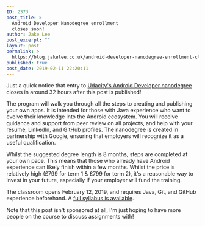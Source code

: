 ```yaml
---
ID: 2373
post_title: >
  Android Developer Nanodegree enrollment
  closes soon!
author: Jake Lee
post_excerpt: ""
layout: post
permalink: >
  https://blog.jakelee.co.uk/android-developer-nanodegree-enrollment-closes-soon/
published: true
post_date: 2019-02-11 22:20:11
---
```

Just a quick notice that entry to <a href="https://eu.udacity.com/course/android-developer-nanodegree-by-google--nd801" target="_blank" rel="noopener">Udacity's Android Developer nanodegree</a> closes in around 32 hours after this post is published!

The program will walk you through all the steps to creating and publishing your own apps. It is intended for those with Java experience who want to evolve their knowledge into the Android ecosystem. You will receive guidance and support from peer review on all projects, and help with your résumé, LinkedIn, and GitHub profiles. The nanodegree is created in partnership with Google, ensuring that employers will recognize it as a useful qualification.

Whilst the suggested degree length is 8 months, steps are completed at your own pace. This means that those who already have Android experience can likely finish within a few months. Whilst the price is relatively high (£799 for term 1 &amp; £799 for term 2), it's a reasonable way to invest in your future, especially if your employer will fund the training.

The classroom opens February 12, 2019, and requires Java, Git, and GitHub experience beforehand. A <a href="https://s3-us-west-1.amazonaws.com/udacity-content/PDFs/Syllabus-AndroidDeveloperNanodegree.pdf" target="_blank" rel="noopener">full syllabus is available</a>.

Note that this post isn't sponsored at all, I'm just hoping to have more people on the course to discuss assignments with!